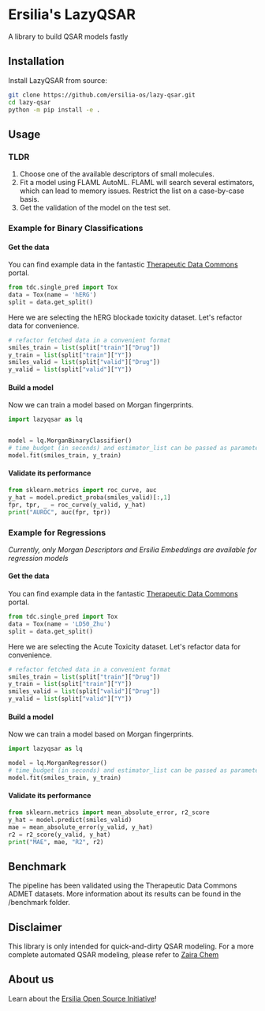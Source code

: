 # Ersilia's LazyQSAR

A library to build QSAR models fastly

## Installation

Install LazyQSAR from source:

```bash
git clone https://github.com/ersilia-os/lazy-qsar.git
cd lazy-qsar
python -m pip install -e .
```

## Usage

### TLDR
1. Choose one of the available descriptors of small molecules.
2. Fit a model using FLAML AutoML. FLAML will search several estimators, which can lead to memory issues. Restrict the list on a case-by-case basis.
3. Get the validation of the model on the test set.

### Example for Binary Classifications

#### Get the data

You can find example data in the fantastic [Therapeutic Data Commons](https://tdcommons.ai) portal.

```python
from tdc.single_pred import Tox
data = Tox(name = 'hERG')
split = data.get_split()
```
Here we are selecting the hERG blockade toxicity dataset. Let's refactor data for convenience.

```python
# refactor fetched data in a convenient format
smiles_train = list(split["train"]["Drug"])
y_train = list(split["train"]["Y"])
smiles_valid = list(split["valid"]["Drug"])
y_valid = list(split["valid"]["Y"])
```

#### Build a model

Now we can train a model based on Morgan fingerprints.

```python
import lazyqsar as lq


model = lq.MorganBinaryClassifier() 
# time_budget (in seconds) and estimator_list can be passed as parameters of the classifier. Defaults to 20s and all the available estimators in FLAML.
model.fit(smiles_train, y_train)
```
#### Validate its performance

```python
from sklearn.metrics import roc_curve, auc
y_hat = model.predict_proba(smiles_valid)[:,1]
fpr, tpr, _ = roc_curve(y_valid, y_hat)
print("AUROC", auc(fpr, tpr))
```

### Example for Regressions
_Currently, only Morgan Descriptors and Ersilia Embeddings are available for regression models_

#### Get the data
You can find example data in the fantastic [Therapeutic Data Commons](https://tdcommons.ai) portal.

```python
from tdc.single_pred import Tox
data = Tox(name = 'LD50_Zhu')
split = data.get_split()
```
Here we are selecting the Acute Toxicity dataset. Let's refactor data for convenience.

```python
# refactor fetched data in a convenient format
smiles_train = list(split["train"]["Drug"])
y_train = list(split["train"]["Y"])
smiles_valid = list(split["valid"]["Drug"])
y_valid = list(split["valid"]["Y"])
```

#### Build a model

Now we can train a model based on Morgan fingerprints.

```python
import lazyqsar as lq

model = lq.MorganRegressor() 
# time_budget (in seconds) and estimator_list can be passed as parameters of the regressor. Defaults to 20s and all the available estimators in FLAML.
model.fit(smiles_train, y_train)
```

#### Validate its performance

```python
from sklearn.metrics import mean_absolute_error, r2_score
y_hat = model.predict(smiles_valid)
mae = mean_absolute_error(y_valid, y_hat)
r2 = r2_score(y_valid, y_hat)
print("MAE", mae, "R2", r2)
```

## Benchmark
The pipeline has been validated using the Therapeutic Data Commons ADMET datasets. More information about its results can be found in the /benchmark folder.

## Disclaimer

This library is only intended for quick-and-dirty QSAR modeling.
For a more complete automated QSAR modeling, please refer to [Zaira Chem](https://github.com/ersilia-os/zaira-chem)

## About us

Learn about the [Ersilia Open Source Initiative](https://ersilia.io)!
